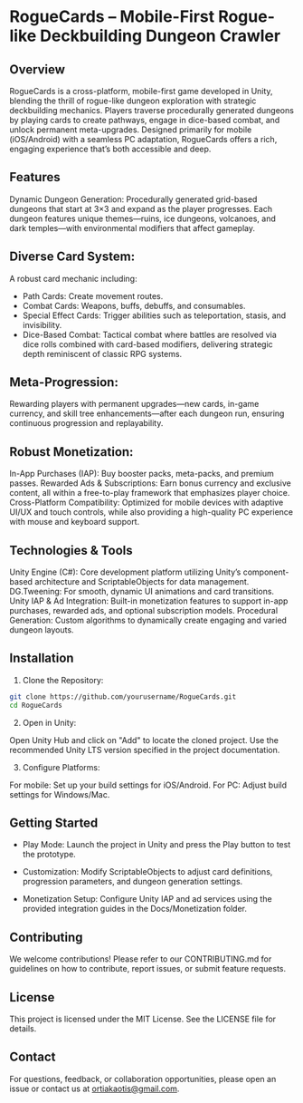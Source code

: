 # RogueCards – Mobile-First Rogue-like Deckbuilding Dungeon Crawler
## Overview
RogueCards is a cross-platform, mobile-first game developed in Unity, blending the thrill of rogue-like dungeon exploration with strategic deckbuilding mechanics. Players traverse procedurally generated dungeons by playing cards to create pathways, engage in dice-based combat, and unlock permanent meta-upgrades. Designed primarily for mobile (iOS/Android) with a seamless PC adaptation, RogueCards offers a rich, engaging experience that’s both accessible and deep.

## Features
Dynamic Dungeon Generation:
Procedurally generated grid-based dungeons that start at 3×3 and expand as the player progresses. Each dungeon features unique themes—ruins, ice dungeons, volcanoes, and dark temples—with environmental modifiers that affect gameplay.

## Diverse Card System:
A robust card mechanic including:

- Path Cards: Create movement routes.
- Combat Cards: Weapons, buffs, debuffs, and consumables.
- Special Effect Cards: Trigger abilities such as teleportation, stasis, and invisibility.
- Dice-Based Combat:
Tactical combat where battles are resolved via dice rolls combined with card-based modifiers, delivering strategic depth reminiscent of classic RPG systems.

## Meta-Progression:
Rewarding players with permanent upgrades—new cards, in-game currency, and skill tree enhancements—after each dungeon run, ensuring continuous progression and replayability.

## Robust Monetization:

In-App Purchases (IAP): Buy booster packs, meta-packs, and premium passes.
Rewarded Ads & Subscriptions: Earn bonus currency and exclusive content, all within a free-to-play framework that emphasizes player choice.
Cross-Platform Compatibility:
Optimized for mobile devices with adaptive UI/UX and touch controls, while also providing a high-quality PC experience with mouse and keyboard support.

## Technologies & Tools
Unity Engine (C#): Core development platform utilizing Unity’s component-based architecture and ScriptableObjects for data management.
DG.Tweening: For smooth, dynamic UI animations and card transitions.
Unity IAP & Ad Integration: Built-in monetization features to support in-app purchases, rewarded ads, and optional subscription models.
Procedural Generation: Custom algorithms to dynamically create engaging and varied dungeon layouts.

## Installation

1. Clone the Repository:

```bash
git clone https://github.com/yourusername/RogueCards.git
cd RogueCards
```

2. Open in Unity:

Open Unity Hub and click on "Add" to locate the cloned project.
Use the recommended Unity LTS version specified in the project documentation.

3. Configure Platforms:

For mobile: Set up your build settings for iOS/Android.
For PC: Adjust build settings for Windows/Mac.

## Getting Started
- Play Mode:
Launch the project in Unity and press the Play button to test the prototype.

- Customization:
Modify ScriptableObjects to adjust card definitions, progression parameters, and dungeon generation settings.

- Monetization Setup:
Configure Unity IAP and ad services using the provided integration guides in the Docs/Monetization folder.

## Contributing
We welcome contributions! Please refer to our CONTRIBUTING.md for guidelines on how to contribute, report issues, or submit feature requests.

## License
This project is licensed under the MIT License. See the LICENSE file for details.

## Contact
For questions, feedback, or collaboration opportunities, please open an issue or contact us at ortiakaotis@gmail.com.

